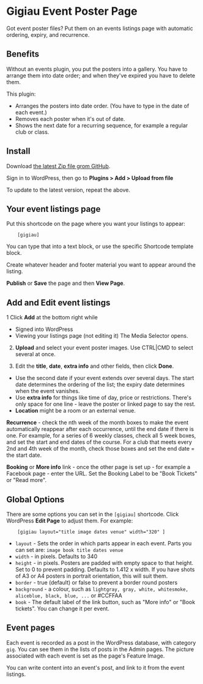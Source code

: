 # Gigiau Event Poster Page
Got event poster files? Put them on an events listings page with automatic ordering, expiry, and recurrence.

## Benefits

Without an events plugin, you put the posters into a gallery. You have to arrange them into date order; and when they've expired you have to delete them.

This plugin:
* Arranges the posters into date order. (You have to type in the date of each event.)
* Removes each poster when it's out of date.
* Shows the next date for a recurring sequence, for example a regular club or class.

## Install
Download [the latest Zip file grom GitHub](https://github.com/alancameronwills/gigwp/archive/refs/heads/main.zip).

Sign in to WordPress, then go to **Plugins > Add > Upload from file**

To update to the latest version, repeat the above.

## Your event listings page

Put this shortcode on the page where you want your listings to appear:
```
    [gigiau]
```
You can type that into a text block, or use the specific Shortcode template block.

Create whatever header and footer material you want to appear around the listing.

**Publish** or **Save** the page and then **View Page**.


## Add and Edit event listings

1 Click **Add** at the bottom right while
  - Signed into WordPress
  - Viewing your listings page (not editing it)
  The Media Selector opens.

2. **Upload** and select your event poster images. Use CTRL|CMD to select several at once.

3. Edit the **title**, **date**, **extra info** and other fields, then click **Done**.

- Use the second date if your event extends over several days. The start date determines the ordering of the list; the expiry date determines when the event vanishes.
- Use **extra info** for things like time of day, price or restrictions. There's only space for one line - leave the poster or linked page to say the rest.
- **Location** might be a room or an external venue.

**Recurrence** - check the nth week of the month boxes to make the event automatically reappear after each occurrence, until the end date if there is one. For example, for a series of 6 weekly classes, check all 5 week boxes, and set the start and end dates of the course. For a club that meets every 2nd and 4th week of the month, check those boxes and set the end date = the start date.

**Booking** or **More info** link - once the other page is set up - for example a Facebook page - enter the URL. 
Set the Booking Label to be "Book Tickets" or "Read more".



## Global Options

There are some options you can set in the `[gigiau]` shortcode. Click WordPress **Edit Page** to adjust them. For example:
```
    [gigiau layout="title image dates venue" width="320" ]
```

* `layout` - Sets the order in which parts appear in each event. Parts you can set are: `image book title dates venue`
* `width` - in pixels. Defaults to 340
* `height` - in pixels. Posters are padded with empty space to that height. Set to 0 to prevent padding. Defaults to 1.412 x width. If you have shots of A3 or A4 posters in portrait orientation, this will suit them.
* `border` - true (default) or false to prevent a border round posters
* `background` - a colour, such as `lightgray, gray, white, whitesmoke, aliceblue, black, blue, ...` or #CCFFAA
* `book` - The default label of the link button, such as "More info" or "Book tickets". You can change it per event.

## Event pages

Each event is recorded as a post in the WordPress database, with category `gig`. You can see them in the lists of posts in the Admin pages.
The picture associated with each event is set as the page's Feature Image.

You can write content into an event's post, and link to it from the event listings.